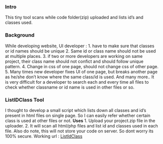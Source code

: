 ### Intro

This tiny tool scans while code folder(zip) uploaded and lists id’s and
classes used.

### Background

While developing website, UI developer : 1. have to make sure that
classes or id names should be unique 2. Same id or class name should not
be used at multiple places. 3. if two or more developers are working on
same project, their class name should not confict and should follow
unique pattern. 4. Change in css of one page, should not change css of
other page. 5. Many times new developer fixes UI of one page, but breaks
another page as he/she don’t know where the same class/id is used. And
many more.. It is very difficult for a developer to search each and
every time all files to check whether classname or id name is used in
other files or so.

### ListIDClass Tool

I thought to develop a small script which lists down all classes and
id’s present in html files on single page. So I can easily refer whether
certain class is used at other files or not. **Uses** 1. Upload your
project.zip file in the uploader. 2. It will scan all html/php files and
list id and classes used in each file. Also do note, this will not store
your code on server. So dont worry its 100% secure. Working url :
[ListIdClass]

  [ListIdClass]: http://shahpranav.com/list-id-class/